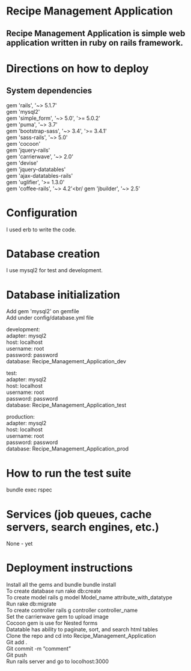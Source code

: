 # **Recipe Management Application**

## Recipe Management Application is simple web application written in ruby on rails framework.

# **Directions on how to deploy**

## **System dependencies**

gem 'rails', '~> 5.1.7'<br/>
gem 'mysql2'<br/>
gem 'simple_form', '~> 5.0', '>= 5.0.2'<br/>
gem 'puma', '~> 3.7'<br/>
gem 'bootstrap-sass', '~> 3.4', '>= 3.4.1'<br/>
gem 'sass-rails', '~> 5.0'<br/>
gem 'cocoon'<br/>
gem 'jquery-rails'<br/>
gem 'carrierwave', '~> 2.0'<br/>
gem 'devise'<br/>
gem 'jquery-datatables'<br/>
gem 'ajax-datatables-rails'<br/>
gem 'uglifier', '>= 1.3.0'<br/>
gem 'coffee-rails', '~> 4.2'<br/
gem 'jbuilder', '~> 2.5'

# **Configuration**

I used erb to write the code.

# **Database creation**

I use mysql2 for test and development.

# **Database initialization**

Add gem 'mysql2' on gemfile<br/>
Add under config/database.yml file<br/>

development:<br/>
  adapter: mysql2<br/>
  host: localhost<br/>
  username: root<br/>
  password: password<br/>
  database: Recipe_Management_Application_dev<br/>
 
test:<br/>
  adapter: mysql2<br/>
  host: localhost<br/>
  username: root<br/>
  password: password<br/>
  database: Recipe_Management_Application_test <br/>

production:<br/>
  adapter: mysql2<br/>
  host: localhost<br/>
  username: root<br/>
  password: password<br/>
  database: Recipe_Management_Application_prod <br/>

# **How to run the test suite**

bundle exec rspec

# **Services (job queues, cache servers, search engines, etc.)**

None - yet

# **Deployment instructions**

Install all the gems and bundle bundle install<br/>
 To create database run rake db:create<br/>
To create model rails g model Model_name attribute_with_datatype<br/>
Run rake db:migrate<br/>
To create controller rails g controller controller_name <br/>
Set the carrierwave gem to upload image<br/>
Cocoon gem is use for Nested forms<br/>
Datatable has ability to paginate, sort, and search html tables<br/>
Clone the repo and cd into Recipe_Management_Application<br/>
Git add .<br/>
Git commit -m “comment”<br/>
Git push<br/>
Run rails server and go to locolhost:3000<br/>





